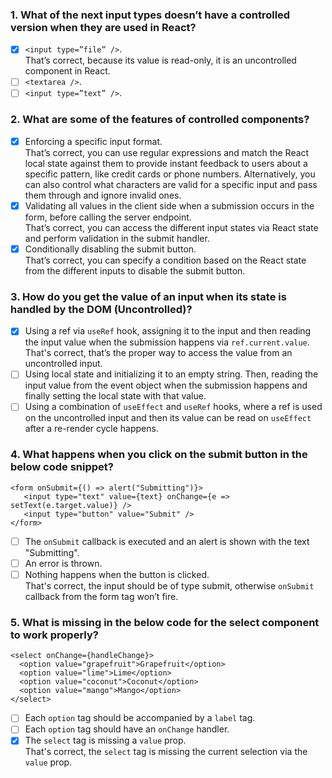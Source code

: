### 1. What of the next input types doesn’t have a controlled version when they are used in React?

- [x] `<input type=”file” />`. <br>
      That’s correct, because its value is read-only, it is an uncontrolled component in React.
- [ ] `<textarea />`.
- [ ] `<input type=”text” />`.

### 2. What are some of the features of controlled components?

- [x] Enforcing a specific input format. <br>
      That’s correct, you can use regular expressions and match the React local state against them to provide instant feedback to users about a specific pattern, like credit cards or phone numbers. Alternatively, you can also control what characters are valid for a specific input and pass them through and ignore invalid ones.
- [x] Validating all values in the client side when a submission occurs in the form, before calling the server endpoint. <br>
      That’s correct, you can access the different input states via React state and perform validation in the submit handler.
- [x] Conditionally disabling the submit button. <br>
      That’s correct, you can specify a condition based on the React state from the different inputs to disable the submit button.

### 3. How do you get the value of an input when its state is handled by the DOM (Uncontrolled)?

- [x] Using a ref via `useRef` hook, assigning it to the input and then reading the input value when the submission happens via `ref.current.value`. <br>
      That's correct, that’s the proper way to access the value from an uncontrolled input.
- [ ] Using local state and initializing it to an empty string. Then, reading the input value from the event object when the submission happens and finally setting the local state with that value.
- [ ] Using a combination of `useEffect` and `useRef` hooks, where a ref is used on the uncontrolled input and then its value can be read on `useEffect` after a re-render cycle happens.

### 4. What happens when you click on the submit button in the below code snippet?

```
<form onSubmit={() => alert("Submitting")}>
   <input type="text" value={text} onChange={e => setText(e.target.value)} />
   <input type="button" value="Submit" />
</form>
```

- [ ] The `onSubmit` callback is executed and an alert is shown with the text "Submitting".
- [ ] An error is thrown.
- [ ] Nothing happens when the button is clicked. <br>
      That's correct, the input should be of type submit, otherwise `onSubmit` callback from the form tag won’t fire.

### 5. What is missing in the below code for the select component to work properly?

```
<select onChange={handleChange}>
  <option value="grapefruit">Grapefruit</option>
  <option value="lime">Lime</option>
  <option value="coconut">Coconut</option>
  <option value="mango">Mango</option>
</select>
```

- [ ] Each `option` tag should be accompanied by a `label` tag.
- [ ] Each `option` tag should have an `onChange` handler.
- [x] The `select` tag is missing a `value` prop. <br>
      That's correct, the `select` tag is missing the current selection via the `value` prop.

